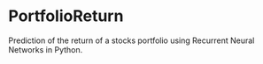 # PortfolioReturn
Prediction of the return of a stocks portfolio using Recurrent Neural Networks in Python.
